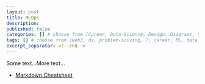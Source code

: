 ```yaml
---
layout: post
title: MLOps
description: 
published: false
categories: [] # choose from [Career, Data-Science, Design, Diagrams, Guides, Product Research, Web3]
tags: [] # choose from [web3, ds, problem-solving, ?, career, ML, data science, thoughts, trends, products, Misc]
excerpt_separator: <!--end-->
---
```


Some text...<!--end-->More text...

* [Markdown Cheatsheet](https://github.com/adam-p/markdown-here/wiki/Markdown-Cheatsheet)

<!-- <script type="text/javascript" src="https://ssl.gstatic.com/trends_nrtr/3140_RC01/embed_loader.js"></script> <script type="text/javascript"> trends.embed.renderExploreWidget("TIMESERIES", {"comparisonItem":[{"keyword":"/g/11h1vbjpbg","geo":"","time":"today 5-y"}],"category":0,"property":""}, {"exploreQuery":"date=today%205-y&q=%2Fg%2F11h1vbjpbg","guestPath":"https://trends.google.com:443/trends/embed/"}); </script> -->